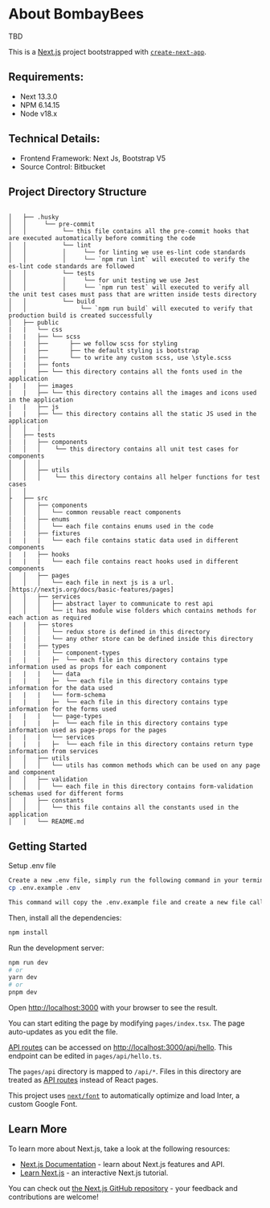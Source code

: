 # About BombayBees

TBD

This is a [Next.js](https://nextjs.org/) project bootstrapped
with [`create-next-app`](https://github.com/vercel/next.js/tree/canary/packages/create-next-app).

## Requirements:

-   Next 13.3.0
-   NPM 6.14.15
-   Node v18.x

## Technical Details:

-   Frontend Framework: Next Js, Bootstrap V5
-   Source Control: Bitbucket

## Project Directory Structure

```

│   ├── .husky
│   │     └── pre-commit
│   │          └── this file contains all the pre-commit hooks that are executed automatically before commiting the code
│   │          └── lint
│   │          │     └── for linting we use es-lint code standards
│   │          │     └── `npm run lint` will executed to verify the es-lint code standards are followed
│   │          └── tests
│   │          │     └── for unit testing we use Jest
│   │          │     └── `npm run test` will executed to verify all the unit test cases must pass that are written inside tests directory
│   │          └── build
│   │               └── `npm run build` will executed to verify that production build is created successfully
│   ├── public
|   |   └── css
|   |   ├── └── scss
|   |   ├──      ├── we follow scss for styling
│   |   ├──      ├── the default styling is bootstrap
│   |   ├──      └── to write any custom scss, use \style.scss
|   |   ├── fonts
|   |   ├── └── this directory contains all the fonts used in the application
|   |   ├── images
|   |   ├── └── this directory contains all the images and icons used in the application
|   |   ├── js
|   |   ├── └── this directory contains all the static JS used in the application
│   │   │
│   ├── tests
|   |   ├── components
│   │   │    └── this directory contains all unit test cases for components
│   │   │
│   │   ├── utils
│   │   │    └── this directory contains all helper functions for test cases
│   │ 
├   ├── src
│   │   ├── components
│   │   │   └── common reusable react components
|   |   ├── enums
│   │   │   └── each file contains enums used in the code
|   |   ├── fixtures
|   |   |   └── each file contains static data used in different components
|   |   ├── hooks
|   |   |   └── each file contains react hooks used in different components
│   │   ├── pages
│   │   │   └── each file in next js is a url. [https://nextjs.org/docs/basic-features/pages]
│   │   ├── services
│   │   │   ├── abstract layer to communicate to rest api
│   │   │   └── it has module wise folders which contains methods for each action as required
|   |   ├── stores
│   │   │   └── redux store is defined in this directory
|   |   |   └── any other store can be defined inside this directory
|   |   ├── types
|   |   |   └── component-types
|   |   |   ├─  └── each file in this directory contains type information used as props for each component
|   |   |   └── data
|   |   |   ├─  └── each file in this directory contains type information for the data used
|   |   |   └── form-schema
|   |   |   ├─  └── each file in this directory contains type information for the forms used
|   |   |   └── page-types
|   |   |   ├─  └── each file in this directory contains type information used as page-props for the pages
|   |   |   └── services
|   |   |   ├─  └── each file in this directory contains return type information from services
│   │   ├── utils
│   │   │   └── utils has common methods which can be used on any page and component
│   │   ├── validation
│   │   │   └── each file in this directory contains form-validation schemas used for different forms
│   │   ├── constants
│   │   │   └── this file contains all the constants used in the application
│   │   └── README.md
```

## Getting Started

Setup .env file

```bash
Create a new .env file, simply run the following command in your terminal:
cp .env.example .env

This command will copy the .env.example file and create a new file called .env. You can then edit the new .env file to include the necessary values for your application.
```

Then, install all the dependencies:

```bash
npm install
```

Run the development server:

```bash
npm run dev
# or
yarn dev
# or
pnpm dev
```

Open [http://localhost:3000](http://localhost:3000) with your browser to see the result.

You can start editing the page by modifying `pages/index.tsx`. The page auto-updates as you edit the file.

[API routes](https://nextjs.org/docs/api-routes/introduction) can be accessed on [http://localhost:3000/api/hello](http://localhost:3000/api/hello). This endpoint can be edited in `pages/api/hello.ts`.

The `pages/api` directory is mapped to `/api/*`. Files in this directory are treated as [API routes](https://nextjs.org/docs/api-routes/introduction) instead of React pages.

This project uses [`next/font`](https://nextjs.org/docs/basic-features/font-optimization) to automatically optimize and load Inter, a custom Google Font.

## Learn More

To learn more about Next.js, take a look at the following resources:

- [Next.js Documentation](https://nextjs.org/docs) - learn about Next.js features and API.
- [Learn Next.js](https://nextjs.org/learn) - an interactive Next.js tutorial.

You can check out [the Next.js GitHub repository](https://github.com/vercel/next.js/) - your feedback and contributions are welcome!